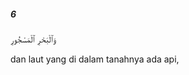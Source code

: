 ##### 6

<span class="ayah">وَٱلْبَحْرِ ٱلْمَسْجُورِ</span>

<span class="ayah_translation">dan laut yang di dalam tanahnya ada api,</span>
